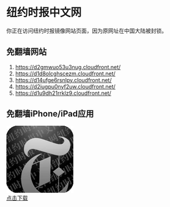 <h1>纽约时报中文网</h1>
<p>你正在访问纽约时报镜像网站页面，因为原网址在中国大陆被封锁。</p>
<h2>免翻墙网站</h2>
<ol>
<li><a href="https://d2gmwuo53u3nug.cloudfront.net/" target="1">https://d2gmwuo53u3nug.cloudfront.net/</a></li>
<li><a href="https://d1d8olcghscezm.cloudfront.net/" target="2">https://d1d8olcghscezm.cloudfront.net/</a></li>
<li><a href="https://d14ufge6rsnlpy.cloudfront.net/" target="3">https://d14ufge6rsnlpy.cloudfront.net/</a></li>
<li><a href="https://d2iugpu0nyf2uw.cloudfront.net/" target="4">https://d2iugpu0nyf2uw.cloudfront.net/</a></li>
<li><a href="https://d1u9dh21rrklz9.cloudfront.net/" target="5">https://d1u9dh21rrklz9.cloudfront.net/</a></li>
</ol>
<h2>免翻墙iPhone/iPad应用</h2>
<p>
	<a href="https://itunes.apple.com/cn/app/niu-yue-shi-bao-zhong-wen-wang/id807498298?mt=8">
		<img src="icon175x175.jpeg" />
		<br/>点击下载
	</a>
</p>